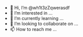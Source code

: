 - 👋 Hi, I’m @wh1t3zZqwerasdf
- 👀 I’m interested in ...
- 🌱 I’m currently learning ...
- 💞️ I’m looking to collaborate on ...
- 📫 How to reach me ...

<!---
wh1t3zZqwerasdf/wh1t3zZqwerasdf is a ✨ special ✨ repository because its `README.md` (this file) appears on your GitHub profile.
You can click the Preview link to take a look at your changes.
--->
